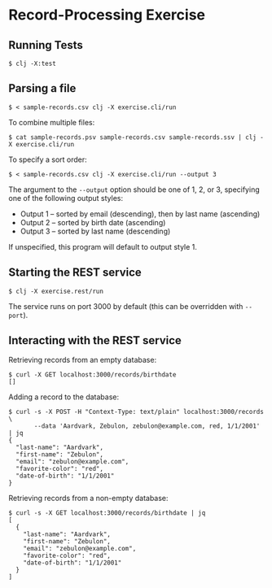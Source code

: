 # Record-Processing Exercise

## Running Tests

`$ clj -X:test`

## Parsing a file

`$ < sample-records.csv clj -X exercise.cli/run`

To combine multiple files:

`$ cat sample-records.psv sample-records.csv sample-records.ssv | clj -X exercise.cli/run`

To specify a sort order:

`$ < sample-records.csv clj -X exercise.cli/run --output 3`

The argument to the `--output` option should be one of 1, 2, or 3, specifying one of the following output styles:

- Output 1 – sorted by email (descending), then by last name (ascending)
- Output 2 – sorted by birth date (ascending)
- Output 3 – sorted by last name (descending)

If unspecified, this program will default to output style 1.

## Starting the REST service

`$ clj -X exercise.rest/run`

The service runs on port 3000 by default (this can be overridden with
`--port`).

## Interacting with the REST service

Retrieving records from an empty database:
```
$ curl -X GET localhost:3000/records/birthdate
[]
```

Adding a record to the database:
```
$ curl -s -X POST -H "Context-Type: text/plain" localhost:3000/records \
       --data 'Aardvark, Zebulon, zebulon@example.com, red, 1/1/2001' | jq
{
  "last-name": "Aardvark",
  "first-name": "Zebulon",
  "email": "zebulon@example.com",
  "favorite-color": "red",
  "date-of-birth": "1/1/2001"
}
```

Retrieving records from a non-empty database:
```
$ curl -s -X GET localhost:3000/records/birthdate | jq
[
  {
    "last-name": "Aardvark",
    "first-name": "Zebulon",
    "email": "zebulon@example.com",
    "favorite-color": "red",
    "date-of-birth": "1/1/2001"
  }
]
```
